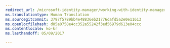 ```yaml
---
redirect_url: /microsoft-identity-manager/working-with-identity-manager-hybrid-reporting
ms.translationtype: Human Translation
ms.sourcegitcommit: 3797f5789bb4e48836eb21776dafd5a2e0e11613
ms.openlocfilehash: d05a0758e4cc352a55242f3ed56979d613e04ccc
ms.contentlocale: ko-kr
ms.lasthandoff: 05/09/2017

---
```


